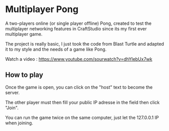 # Multiplayer Pong

A two-players online (or single player offline) Pong, created to test the multiplayer networking features in CraftStudio since its my first ever multiplayer game.

The project is really basic, I just took the code from Blast Turtle and adapted it to my style and the needs of a game like Pong.

Watch a video : https://www.youtube.com/sourwatch?v=dhYlebUx7wk

## How to play

Once the game is open, you can click on the "host" text to become the server.

The other player must then fill your public IP adresse in the field then click "Join".

You can run the game twice on the same computer, just let the 127.0.0.1 IP when joining.
